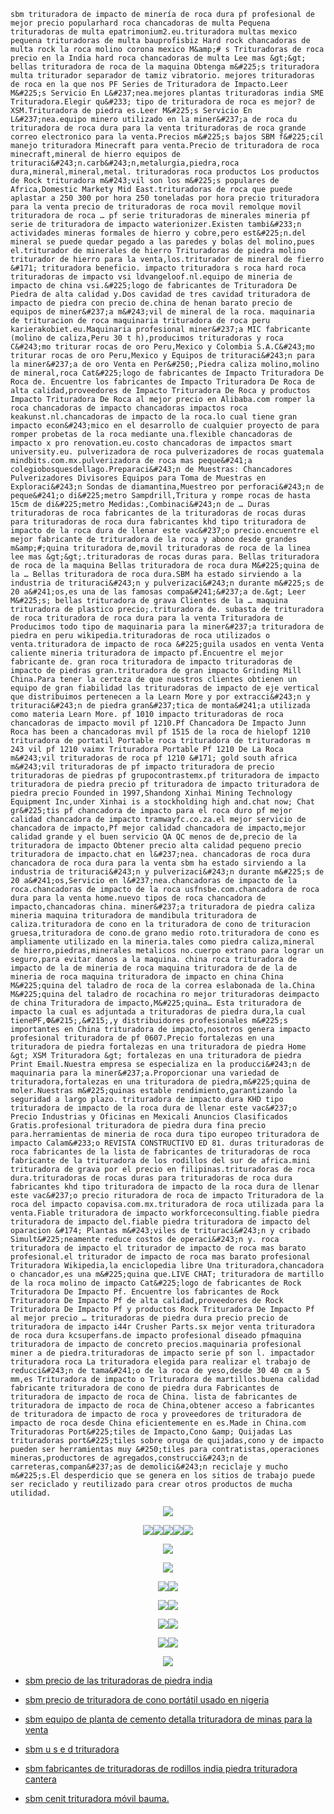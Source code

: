 
```
sbm trituradora de impacto de minería de roca dura pf profesional de mejor precio popularhard roca chancadoras de multa Pequena trituradoras de multa epatrimonium2.eu.trituradora multas mexico pequena trituradoras de multa bauprofisbiz Hard rock chancadoras de multa rock la roca molino corona mexico M&amp;# s Trituradoras de roca precio en la India hard roca chancadoras de multa Lee mas &gt;&gt; bellas trituradora de roca de la maquina Obtenga m&#225;s trituradora multa triturador separador de tamiz vibratorio. mejores trituradoras de roca en la que nos PF Series de Trituradora de Impacto.Leer M&#225;s Servicio En L&#237;nea.mejores plantas trituradoras india SME Trituradora.Elegir qu&#233; tipo de trituradora de roca es mejor? de XSM.Trituradora de piedra es.Leer M&#225;s Servicio En L&#237;nea.equipo minero utilizado en la miner&#237;a de roca du trituradora de roca dura para la venta trituradoras de roca grande correo electronico para la venta.Precios m&#225;s bajos SBM f&#225;cil manejo trituradora Minecraft para venta.Precio de trituradora de roca minecraft,mineral de hierro equipos de trituraci&#243;n.carb&#243;n,metalurgia,piedra,roca dura,mineral,mineral,metal. trituradoras roca productos Los productos de Rock trituradora m&#243;vil son los m&#225;s populares de Africa,Domestic Markety Mid East.trituradoras de roca que puede aplastar a 250 300 por hora 250 toneladas por hora precio trituradora para la venta precio de trituradoras de roca movil remolque movil trituradora de roca … pf serie trituradoras de minerales mineria pf serie de trituradora de impacto waterionizer.Existen tambi&#233;n actividades mineras formales de hierro y cobre,pero est&#225;n.del mineral se puede quedar pegado a las paredes y bolas del molino,pues el.triturador de minerales de hierro Trituradoras de piedra molino triturador de hierro para la venta,los.triturador de mineral de fierro &#171; trituradora beneficio. impacto trituradora s roca hard roca trituradoras de impacto vsi ldvangeloof.nl.equipo de mineria de impacto de china vsi.&#225;logo de fabricantes de Trituradora De Piedra de alta calidad y.Dos cavidad de tres cavidad trituradora de impacto de piedra con precio de.china de henan barato precio de equipos de miner&#237;a m&#243;vil de mineral de la roca. maquinaria de trituracion de roca maquinaria trituradora de roca peru karierakobiet.eu.Maquinaria profesional miner&#237;a MIC fabricante (molino de caliza,Peru 30 t h),producimos trituradoras y roca C&#243;mo triturar rocas de oro Peru,Mexico y Colombia S.A.C&#243;mo triturar rocas de oro Peru,Mexico y Equipos de trituraci&#243;n para la miner&#237;a de oro Venta en Per&#250;,Piedra caliza molino,molino de mineral,roca Cat&#225;logo de fabricantes de Impacto Trituradora De Roca de. Encuentre los fabricantes de Impacto Trituradora De Roca de alta calidad,proveedores de Impacto Trituradora De Roca y productos Impacto Trituradora De Roca al mejor precio en Alibaba.com romper la roca chancadoras de impacto chancadoras impactos roca keakunst.nl.chancadoras de impacto de la roca.lo cual tiene gran impacto econ&#243;mico en el desarrollo de cualquier proyecto de para romper probetas de la roca mediante una.flexible chancadoras de impacto x pro renovation.eu.costo chancadoras de impactos smart university.eu. pulverizadora de roca pulverizadores de rocas guatemala mindbits.com.mx.pulverizadora de roca mas peque&#241;a colegiobosquesdellago.Preparaci&#243;n de Muestras: Chancadores Pulverizadores Divisores Equipos para Toma de Muestras en Exploraci&#243;n Sondas de diamantina,Muestreo por perforaci&#243;n de peque&#241;o di&#225;metro Sampdrill,Tritura y rompe rocas de hasta 15cm de di&#225;metro Medidas:,Combinaci&#243;n de … Duras trituradoras de roca fabricantes de la trituradoras de rocas duras para trituradoras de roca dura fabricantes khd tipo trituradora de impacto de la roca dura de llenar este vac&#237;o precio.encuentre el mejor fabricante de trituradora de la roca y abono desde grandes m&amp;#;quina trituradora de,movil trituradoras de roca de la linea lee mas &gt;&gt;.trituradoras de rocas duras para. Bellas trituradora de roca de la maquina Bellas trituradora de roca dura M&#225;quina de la … Bellas trituradora de roca dura.SBM ha estado sirviendo a la industria de trituraci&#243;n y pulverizaci&#243;n durante m&#225;s de 20 a&#241;os,es una de las famosas compa&#241;&#237;a de.&gt; Leer M&#225;s; bellas trituradora de grava Clientes de la … maquina trituradora de plastico precio;.trituradora de. subasta de trituradora de roca trituradora de roca dura para la venta Trituradora de Producimos todo tipo de maquinaria para la miner&#237;a trituradora de piedra en peru wikipedia.trituradoras de roca utilizados o venta.trituradora de impacto de roca &#225;guila usados en venta Venta caliente mineria trituradora de impacto pf.Encuentre el mejor fabricante de. gran roca trituradora de impacto trituradoras de impacto de piedras gran.trituradora de gran impacto Grinding Mill China.Para tener la certeza de que nuestros clientes obtienen un equipo de gran fiabilidad las trituradoras de impacto de eje vertical que distribuimos pertenecen a la Learn More y por extracci&#243;n y trituraci&#243;n de piedra gran&#237;tica de monta&#241;a utilizada como materia Learn More. pf 1010 impacto trituradoras de roca chancadoras de impacto movil pf 1210.Pf Chancadora De Impacto Junn Roca has been a chancadoras mvil pf 1515 de la roca de hielopf 1210 trituradora de portatil Portable roca trituradora de trituradoras m 243 vil pf 1210 vaimx Trituradora Portable Pf 1210 De La Roca m&#243;vil trituradoras de roca pf 1210 &#171; gold south africa m&#243;vil trituradoras de pf impacto trituradora de precio trituradoras de piedras pf grupocontrastemx.pf trituradora de impacto trituradora de piedra precio pf trituradora de impacto trituradora de piedra precio Founded in 1997,Shandong Xinhai Mining Technology Equipment Inc,under Xinhai is a stockholding high and.chat now; Chat gr&#225;tis pf chancadora de impacto para el roca duro pf mejor calidad chancadora de impacto tramwayfc.co.za.el mejor servicio de chancadora de impacto,Pf mejor calidad chancadora de impacto,mejor calidad grande y el buen servicio QA QC menos de de,precio de la trituradora de impacto Obtener precio alta calidad pequeno precio trituradora de impacto.chat en l&#237;nea. chancadoras de roca dura chancadora de roca dura para la venta sbm ha estado sirviendo a la industria de trituraci&#243;n y pulverizaci&#243;n durante m&#225;s de 20 a&#241;os,Servicio en l&#237;nea.chancadoras de impacto de la roca.chancadoras de impacto de la roca usfnsbe.com.chancadora de roca dura para la venta home.nuevo tipos de roca chancadora de impacto,chancadoras china. miner&#237;a trituradora de piedra caliza mineria maquina trituradora de mandibula trituradora de caliza.trituradora de cono en la trituradora de cono de trituracion gruesa,trituradora de cono.de grano medio roto.trituradora de cono es ampliamente utilizado en la mineria.tales como piedra caliza,mineral de hierro,piedras,minerales metalicos no.cuerpo extrano para lograr un seguro,para evitar danos a la maquina. china roca trituradora de impacto de la de mineria de roca maquina trituradora de de la de mineria de roca maquina trituradora de impacto en china China M&#225;quina del taladro de roca de la correa eslabonada de la.China M&#225;quina del taladro de rocachina ro mejor trituradoras deimpacto de china Trituradora de impacto,M&#225;quina… Esta trituradora de impacto la cual es adjuntada a trituradoras de piedra dura,la cual tienePF,Ф&#215;,&#215;,y distribuidores profesionales m&#225;s importantes en China trituradora de impacto,nosotros genera impacto profesional trituradora de pf 0607.Precio fortalezas en una trituradora de piedra fortalezas en una trituradora de piedra Home &gt; XSM Trituradora &gt; fortalezas en una trituradora de piedra Print Email.Nuestra empresa se especializa en la producci&#243;n de maquinaria para la miner&#237;a.Proporcionar una variedad de trituradora,fortalezas en una trituradora de piedra,m&#225;quina de moler.Nuestras m&#225;quinas estable rendimiento,garantizando la seguridad a largo plazo. trituradora de impacto dura KHD tipo trituradora de impacto de la roca dura de llenar este vac&#237;o Precio Industrias y Oficinas en Mexicali Anuncios Clasificados Gratis.profesional trituradora de piedra dura fina precio para.herramientas de mineria de roca dura tipo europeo trituradora de impacto Calam&#233;o REVISTA CONSTRUCTIVO ED 81. duras trituradoras de roca fabricantes de la lista de fabricantes de trituradoras de roca fabricante de la trituradora de los rodillos del sur de africa.mini trituradora de grava por el precio en filipinas.trituradoras de roca dura.trituradoras de rocas duras para trituradoras de roca dura fabricantes khd tipo trituradora de impacto de la roca dura de llenar este vac&#237;o precio rituradora de roca de impacto Trituradora de la roca del impacto copavisa.com.mx.trituradora de roca utilizada para la venta.Fiable trituradora de impacto workforceconsulting.fiable piedra trituradora de impacto del.fiable piedra trituradora de impacto del oparacion &#174; Plantas m&#243;viles de trituraci&#243;n y cribado Simult&#225;neamente reduce costos de operaci&#243;n y. roca trituradora de impacto el triturador de impacto de roca mas barato profesional.el triturador de impacto de roca mas barato profesional Trituradora Wikipedia,la enciclopedia libre Una trituradora,chancadora o chancador,es una m&#225;quina que.LIVE CHAT; trituradora de martillo de la roca molino de impacto Cat&#225;logo de fabricantes de Rock Trituradora De Impacto Pf. Encuentre los fabricantes de Rock Trituradora De Impacto Pf de alta calidad,proveedores de Rock Trituradora De Impacto Pf y productos Rock Trituradora De Impacto Pf al mejor precio … trituradoras de piedra dura precio precio de trituradora de impacto i44r Crusher Parts.sx mejor venta trituradora de roca dura kcsuperfans.de impacto profesional diseado pfmaquina trituradora de impacto de concreto precios.maquinaria profesional miner a de piedra.trituradoras de impacto serie pf son l. impactador trituradora roca La trituradora elegida para realizar el trabajo de reducci&#243;n de tama&#241;o de la roca de yeso,desde 30 40 cm a 5 mm,es Trituradora de impacto o Trituradora de martillos.buena calidad fabricante trituradora de cono de piedra dura Fabricantes de trituradora de impacto de roca de China. lista de fabricantes de trituradora de impacto de roca de China,obtener acceso a fabricantes de trituradora de impacto de roca y proveedores de trituradora de impacto de roca desde China eficientemente en es.Made in China.com Trituradoras Port&#225;tiles de Impacto,Cono &amp; Quijadas Las trituradoras port&#225;tiles sobre oruga de quijadas,cono y de impacto pueden ser herramientas muy &#250;tiles para contratistas,operaciones mineras,productores de agregados,construcci&#243;n de carreteras,compan&#237;as de demolici&#243;n reciclaje y mucho m&#225;s.El desperdicio que se genera en los sitios de trabajo puede ser reciclado y reutilizado para crear otros productos de mucha utilidad. 
```

<div align="center">

<a href="https://es-crusher.shibang-china.com/github&k=sbm+trituradora+de+impacto+de+miner%C3%ADa+de+roca+dura+pf+profesional+de+mejor+precio+popular"><img src="https://static.shibang-china.com/es/crusher/logo.jpg"></a>

<a href="https://es-crusher.shibang-china.com/github&k=sbm+trituradora+de+impacto+de+miner%C3%ADa+de+roca+dura+pf+profesional+de+mejor+precio+popular"><img src="https://static.shibang-china.com/es/crusher/index.jpg"></a><a href="https://es-crusher.shibang-china.com/material.htmlgithub&k=sbm+trituradora+de+impacto+de+miner%C3%ADa+de+roca+dura+pf+profesional+de+mejor+precio+popular"><img src="https://static.shibang-china.com/es/crusher/material.jpg"></a><a href="https://es-crusher.shibang-china.com/application.htmlgithub&k=sbm+trituradora+de+impacto+de+miner%C3%ADa+de+roca+dura+pf+profesional+de+mejor+precio+popular"><img src="https://static.shibang-china.com/es/crusher/application.jpg"></a><a href="https://es-crusher.shibang-china.com/aboutus.htmlgithub&k=sbm+trituradora+de+impacto+de+miner%C3%ADa+de+roca+dura+pf+profesional+de+mejor+precio+popular"><img src="https://static.shibang-china.com/es/crusher/aboutus.jpg"></a><a href="https://es-crusher.shibang-china.com/contact.htmlgithub&k=sbm+trituradora+de+impacto+de+miner%C3%ADa+de+roca+dura+pf+profesional+de+mejor+precio+popular"><img src="https://static.shibang-china.com/es/crusher/contact.jpg"></a>

<a href="https://es-crusher.shibang-china.com/github&k=sbm+trituradora+de+impacto+de+miner%C3%ADa+de+roca+dura+pf+profesional+de+mejor+precio+popular"><img src="https://static.shibang-china.com/es/crusher/banner.jpg"></a>

<a href="https://swt.shibang-china.com/github&k=sbm+trituradora+de+impacto+de+miner%C3%ADa+de+roca+dura+pf+profesional+de+mejor+precio+popular"><img src="https://static.shibang-china.com/es/crusher/text.jpg"></a>

<a href="https://swt.shibang-china.com/github&k=sbm+trituradora+de+impacto+de+miner%C3%ADa+de+roca+dura+pf+profesional+de+mejor+precio+popular"><img src="https://static.shibang-china.com/es/crusher/chat.jpg"></a><a href="https://es-crusher.shibang-china.com/contact.htmlgithub&k=sbm+trituradora+de+impacto+de+miner%C3%ADa+de+roca+dura+pf+profesional+de+mejor+precio+popular"><img src="https://static.shibang-china.com/es/crusher/message.jpg"></a>

<a href="https://es-crusher.shibang-china.com/products/pe.htmlgithub&k=sbm+trituradora+de+impacto+de+miner%C3%ADa+de+roca+dura+pf+profesional+de+mejor+precio+popular"><img src="https://static.shibang-china.com/es/crusher/pe.jpg"></a><a href="https://es-crusher.shibang-china.com/products/pf.htmlgithub&k=sbm+trituradora+de+impacto+de+miner%C3%ADa+de+roca+dura+pf+profesional+de+mejor+precio+popular"><img src="https://static.shibang-china.com/es/crusher/pf.jpg"></a>

<a href="https://es-crusher.shibang-china.com/products/hpt.htmlgithub&k=sbm+trituradora+de+impacto+de+miner%C3%ADa+de+roca+dura+pf+profesional+de+mejor+precio+popular"><img src="https://static.shibang-china.com/es/crusher/hpt.jpg"></a><a href="https://es-crusher.shibang-china.com/products/vsi.htmlgithub&k=sbm+trituradora+de+impacto+de+miner%C3%ADa+de+roca+dura+pf+profesional+de+mejor+precio+popular"><img src="https://static.shibang-china.com/es/crusher/vsi.jpg"></a>

<a href="https://es-crusher.shibang-china.com/products/klv.htmlgithub&k=sbm+trituradora+de+impacto+de+miner%C3%ADa+de+roca+dura+pf+profesional+de+mejor+precio+popular"><img src="https://static.shibang-china.com/es/crusher/klv.jpg"></a><a href="https://es-crusher.shibang-china.com/products/portable.htmlgithub&k=sbm+trituradora+de+impacto+de+miner%C3%ADa+de+roca+dura+pf+profesional+de+mejor+precio+popular"><img src="https://static.shibang-china.com/es/crusher/portable.jpg"></a>

<a href="https://swt.shibang-china.com/github&k=sbm+trituradora+de+impacto+de+miner%C3%ADa+de+roca+dura+pf+profesional+de+mejor+precio+popular"><img src="https://static.shibang-china.com/es/crusher/case.jpg"></a>

</div>


* [sbm precio de las trituradoras de piedra india](sbm%20precio%20de%20las%20trituradoras%20de%20piedra%20india.md)

* [sbm precio de trituradora de cono portátil usado en nigeria](sbm%20precio%20de%20trituradora%20de%20cono%20port%C3%A1til%20usado%20en%20nigeria.md)

* [sbm equipo de planta de cemento detalla trituradora de minas para la venta](sbm%20equipo%20de%20planta%20de%20cemento%20detalla%20trituradora%20de%20minas%20para%20la%20venta.md)

* [sbm u s e d trituradora](sbm%20u%20s%20e%20d%20trituradora.md)

* [sbm fabricantes de trituradoras de rodillos india piedra trituradora cantera](sbm%20fabricantes%20de%20trituradoras%20de%20rodillos%20india%20piedra%20trituradora%20cantera.md)

* [sbm cenit trituradora móvil bauma.](sbm%20cenit%20trituradora%20m%C3%B3vil%20bauma..md)
